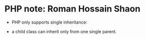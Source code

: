 # PHP note: Roman Hossain Shaon

* PHP only supports single inheritance: 
- a child class can inherit only from one single parent.